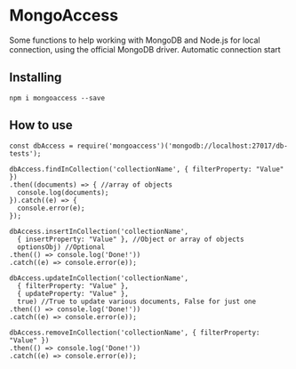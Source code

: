 # MongoAccess
Some functions to help working with MongoDB and Node.js for local connection, using the official MongoDB driver. Automatic connection start

## Installing
```
npm i mongoaccess --save
```

## How to use
```
const dbAccess = require('mongoaccess')('mongodb://localhost:27017/db-tests');

dbAccess.findInCollection('collectionName', { filterProperty: "Value" })
.then((documents) => { //array of objects
  console.log(documents);
}).catch((e) => {
  console.error(e);
});

dbAccess.insertInCollection('collectionName', 
  { insertProperty: "Value" }, //Object or array of objects
  optionsObj) //Optional
.then(() => console.log('Done!'))
.catch((e) => console.error(e));

dbAccess.updateInCollection('collectionName', 
  { filterProperty: "Value" }, 
  { updateProperty: "Value" },
  true) //True to update various documents, False for just one
.then(() => console.log('Done!'))
.catch((e) => console.error(e));

dbAccess.removeInCollection('collectionName', { filterProperty: "Value" })
.then(() => console.log('Done!'))
.catch((e) => console.error(e));
```